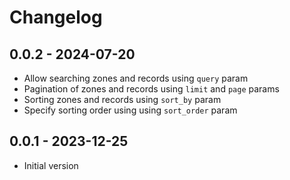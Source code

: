 # Changelog

## 0.0.2 - 2024-07-20
* Allow searching zones and records using `query` param
* Pagination of zones and records using `limit` and `page` params
* Sorting zones and records using `sort_by` param
* Specify sorting order using using `sort_order` param

## 0.0.1 - 2023-12-25
* Initial version

